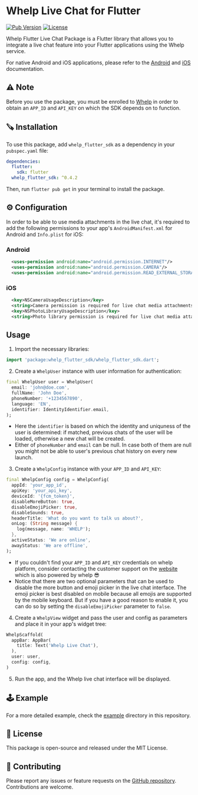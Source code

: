 # Whelp Live Chat for Flutter

[![Pub Version](https://img.shields.io/pub/v/whelp_flutter_sdk)](https://pub.dev/packages/whelp_flutter_sdk)
[![License](https://img.shields.io/github/license/your_username/whelp_flutter_sdk)](https://github.com/Whelp-Inc/whelp-flutter-sdk/blob/main/LICENSE)

Whelp Flutter Live Chat Package is a Flutter library that allows you to integrate a live chat feature into your Flutter applications using the Whelp service.

For native Android and iOS applications, please refer to the <a href="https://github.com/Whelp-Inc/whelp-flutter-sdk/blob/main/doc/native_android.md" target="_blank">Android</a> and <a href="https://github.com/Whelp-Inc/whelp-flutter-sdk/blob/main/doc/native_ios.md">iOS</a> documentation.

## ⚠️ Note

Before you use the package, you must be enrolled to [Whelp](https://whelp.co) in order to obtain an `APP_ID` and `API_KEY` on which the SDK depends on to function. 

## 🪚 Installation

To use this package, add `whelp_flutter_sdk` as a dependency in your `pubspec.yaml` file:

```yaml
dependencies:
  flutter:
    sdk: flutter
  whelp_flutter_sdk: ^0.4.2
```

Then, run `flutter pub get` in your terminal to install the package.

## ⚙️ Configuration

In order to be able to use media attachments in the live chat, it's required to add the following permissions to your app's `AndroidManifest.xml` for Android and `Info.plist` for iOS:

### Android

```xml
  <uses-permission android:name="android.permission.INTERNET"/>
  <uses-permission android:name="android.permission.CAMERA"/>
  <uses-permission android:name="android.permission.READ_EXTERNAL_STORAGE"/>
```

### iOS

```xml
  <key>NSCameraUsageDescription</key>
  <string>Camera permission is required for live chat media attachments.</string>
  <key>NSPhotoLibraryUsageDescription</key>
  <string>Photo library permission is required for live chat media attachments.</string>
```

## Usage
1. Import the necessary libraries:

```dart 
import 'package:whelp_flutter_sdk/whelp_flutter_sdk.dart';
```

2. Create a `WhelpUser` instance with user information for authentication:
    
```dart
final WhelpUser user = WhelpUser(
  email: 'john@doe.com',
  fullName: 'John Doe',
  phoneNumber: '+1234567890',
  language: 'EN',
  identifier: IdentityIdentifier.email,
);
```

- Here the `identifier` is based on which the identity and uniquness of the user is determined: if matched, previous chats of the user will be loaded, otherwise a new chat will be created.  
- Either of `phoneNumber` and `email` can be null. In case both of them are null you might not be able to user's previous chat history on every new launch.

3. Create a `WhelpConfig` instance with your `APP_ID` and `API_KEY`:
    
```dart
final WhelpConfig config = WhelpConfig(
  appId: 'your_app_id',
  apiKey: 'your_api_key',
  deviceId: '{fcm_token}',
  disableMoreButton: true,
  disableEmojiPicker: true,
  disableSounds: true,
  headerTitle: 'What do you want to talk us about?',
  onLog: (String message) {
    log(message, name: 'WHELP');
  },
  activeStatus: 'We are online',
  awayStatus: 'We are offline',
);
```

- If you couldn't find your `APP_ID` and `API_KEY` credentials on whelp platform, consider contacting the customer support on the <a href="https://whelp.co" target="_blank">website</a> which is also powered by whelp 😎
- Notice that there are two optional parameters that can be used to disable the more button and emoji picker in the live chat interface.
The emoji picker is best disabled on mobile because all emojis are supported by the mobile keyboard. But if you have a good reason to enable it, you can do so by setting the `disableEmojiPicker` parameter to `false`.

4. Create a `WhelpView` widget and pass the user and config as parameters and place it in your app's widget tree:

```dart
WhelpScaffold(
  appBar: AppBar(
    title: Text('Whelp Live Chat'),
  ),
  user: user,
  config: config,
)
```

5. Run the app, and the Whelp live chat interface will be displayed.

## 🕹️ Example

For a more detailed example, check the <a href="https://github.com/whelp/whelp_flutter_sdk" target="_blank">example</a> directory in this repository.

## 📄 License
This package is open-source and released under the MIT License.

## 🙏 Contributing

Please report any issues or feature requests on the <a href="https://github.com/Whelp-Inc/whelp-flutter-sdk" target="_blank">GitHub repository</a>. Contributions are welcome.
